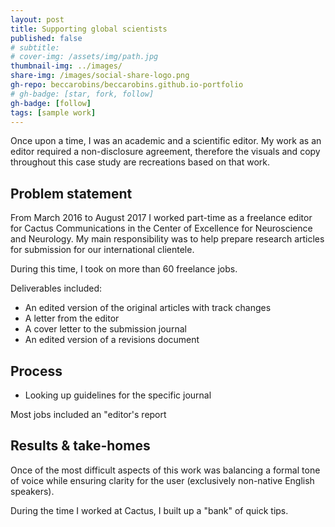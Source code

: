 ```yaml
---
layout: post
title: Supporting global scientists
published: false
# subtitle:
# cover-img: /assets/img/path.jpg
thumbnail-img: ../images/
share-img: /images/social-share-logo.png
gh-repo: beccarobins/beccarobins.github.io-portfolio
# gh-badge: [star, fork, follow]
gh-badge: [follow]
tags: [sample work]
---
```


Once upon a time, I was an academic and a scientific editor. My work as an editor required a non-disclosure agreement, therefore the visuals and copy throughout this case study are recreations based on that work.

## Problem statement
From March 2016 to August 2017 I worked part-time as a freelance editor for Cactus Communications in the Center of Excellence for Neuroscience and Neurology. My main responsibility was to help prepare research articles for submission for our international clientele. 

During this time, I took on more than 60 freelance jobs.

Deliverables included: 
- An edited version of the original articles with track changes
- A letter from the editor
- A cover letter to the submission journal
- An edited version of a revisions document


## Process
- Looking up guidelines for the specific journal

Most jobs included an "editor's report

## Results & take-homes
Once of the most difficult aspects of this work was balancing a formal tone of voice while ensuring clarity for the user (exclusively non-native English speakers). 

During the time I worked at Cactus, I built up a "bank" of quick tips.